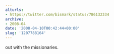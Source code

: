 ```yaml
---
alturls:
- https://twitter.com/bismark/status/786132334
archive:
- 2008-04
date: '2008-04-10T00:42:44+00:00'
slug: '1207788164'
---
```


out with the missionaries.

